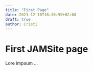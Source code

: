 ```yaml
---
title: "First Page"
date: 2021-12-16T16:30:59+02:00
draft: true
author: Cristi
---
```


# First JAMSite page

Lore impsum ...